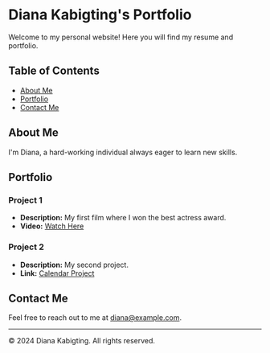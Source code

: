 # Diana Kabigting's Portfolio

Welcome to my personal website! Here you will find my resume and portfolio.

## Table of Contents
- [About Me](#about-me)
- [Portfolio](#portfolio)
- [Contact Me](#contact-me)

## About Me
I'm Diana, a hard-working individual always eager to learn new skills.

## Portfolio
### Project 1
- **Description:** My first film where I won the best actress award.
- **Video:** [Watch Here](assets/rizalwork.mp4)

### Project 2
- **Description:** My second project.
- **Link:** [Calendar Project](calendar.html)

## Contact Me
Feel free to reach out to me at [diana@example.com](mailto:diana@example.com).

---

© 2024 Diana Kabigting. All rights reserved.
